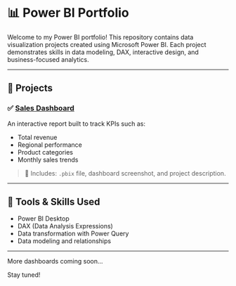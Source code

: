# 📊 Power BI Portfolio

Welcome to my Power BI portfolio! This repository contains data visualization projects created using Microsoft Power BI. Each project demonstrates skills in data modeling, DAX, interactive design, and business-focused analytics.

---

## 🚀 Projects

### ✅ [Sales Dashboard](visual_dashboard.png)
An interactive report built to track KPIs such as:
- Total revenue
- Regional performance
- Product categories
- Monthly sales trends

> 📁 Includes: `.pbix` file, dashboard screenshot, and project description.

---

## 📌 Tools & Skills Used
- Power BI Desktop
- DAX (Data Analysis Expressions)
- Data transformation with Power Query
- Data modeling and relationships

---

More dashboards coming soon...

Stay tuned!

